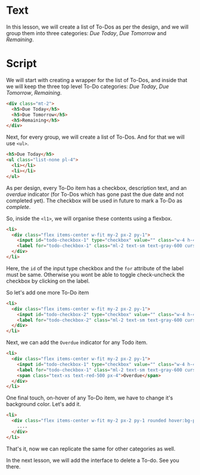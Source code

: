 # Text
In this lesson, we will create a list of To-Dos as per the design, and we will group them into three categories: *Due Today*, *Due Tomorrow* and *Remaining*.

# Script
We will start with creating a wrapper for the list of To-Dos, and inside that we will keep the three top level To-Do categories: *Due Today*, *Due Tomorrow*, *Remaining*.
```html
<div class="mt-2">
  <h5>Due Today</h5>       
  <h5>Due Tomorrow</h5>
  <h5>Remaining</h5>
</div>
```
Next, for every group, we will create a list of To-Dos. And for that we will use `<ul>`.
```html
<h5>Due Today</h5>
<ul class="list-none pl-4">
  <li></li>
  <li></li>
</ul>
```

As per design, every To-Do item has a checkbox, description text, and an *overdue* indicator (for To-Dos which has gone past the due date and not completed yet). The checkbox will be used in future to mark a To-Do as *complete*.

So, inside the `<l1>`, we will organise these contents using a flexbox.
```html
<li>
  <div class="flex items-center w-fit my-2 px-2 py-1">
    <input id="todo-checkbox-1" type="checkbox" value="" class="w-4 h-4 text-blue-600 bg-gray-100 rounded border-gray-300">
    <label for="todo-checkbox-1" class="ml-2 text-sm text-gray-600 cursor-pointer">Submit Saas Project</label>
  </div>              
</li>
```
Here, the `id` of the input type checkbox and the `for` attribute of the label must be same. Otherwise you wont be able to toggle check-uncheck the checkbox by clicking on the label.

So let's add one more To-Do item
```html
<li> 
  <div class="flex items-center w-fit my-2 px-2 py-1">
    <input id="todo-checkbox-2" type="checkbox" value="" class="w-4 h-4 text-blue-600 bg-gray-100 rounded border-gray-300">
    <label for="todo-checkbox-2" class="ml-2 text-sm text-gray-600 cursor-pointer">Call accountant</label>
  </div>                            
</li>
```

Next, we can add the `Overdue` indicator for any Todo item.
```html
<li>
  <div class="flex items-center w-fit my-2 px-2 py-1">
    <input id="todo-checkbox-1" type="checkbox" value="" class="w-4 h-4 text-blue-600 bg-gray-100 rounded border-gray-300">
    <label for="todo-checkbox-1" class="ml-2 text-sm text-gray-600 cursor-pointer">Submit Saas Project</label>
    <span class="text-xs text-red-500 px-4">Overdue</span>
  </div>              
</li>
```

One final touch, on-hover of any To-Do item, we have to change it's background color. Let's add it.
```html
<li>
  <div class="flex items-center w-fit my-2 px-2 py-1 rounded hover:bg-purple-50">
    ....
  </div>
</li>
```

That's it, now we can replicate the same for other categories as well. 

In the next lesson, we will add the interface to delete a To-do. See you there.
